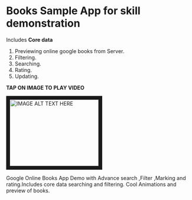 # Books Sample App for skill demonstration
Includes **Core data**
1. Previewing online google books from Server.
2. Filtering. 
3. Searching. 
4. Rating.
5. Updating.

**TAP ON IMAGE TO PLAY VIDEO**

<a href="http://www.youtube.com/watch?feature=player_embedded&v= zZEA9XCasKs
" target="_blank"><img src="http://img.youtube.com/vi/zZEA9XCasKs/0.jpg" 
alt="IMAGE ALT TEXT HERE" width="240" height="180" border="10" /></a>

Google Online Books App Demo with Advance search ,Filter ,Marking and rating.Includes core data searching and filtering. Cool Animations and preview of books.
